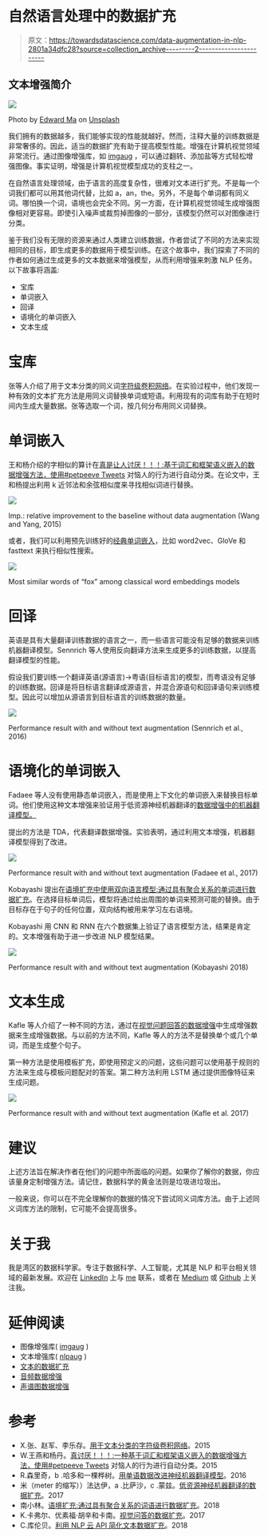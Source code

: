 # 自然语言处理中的数据扩充

> 原文：<https://towardsdatascience.com/data-augmentation-in-nlp-2801a34dfc28?source=collection_archive---------2----------------------->

## 文本增强简介

![](img/76739aa696e2e407c21de48d2bc81a3a.png)

Photo by [Edward Ma](https://unsplash.com/@makcedward?utm_source=medium&utm_medium=referral) on [Unsplash](https://unsplash.com?utm_source=medium&utm_medium=referral)

我们拥有的数据越多，我们能够实现的性能就越好。然而，注释大量的训练数据是非常奢侈的。因此，适当的数据扩充有助于提高模型性能。增强在计算机视觉领域非常流行。通过图像增强库，如 [imgaug](https://github.com/aleju/imgaug) ，可以通过翻转、添加盐等方式轻松增强图像。事实证明，增强是计算机视觉模型成功的支柱之一。

在自然语言处理领域，由于语言的高度复杂性，很难对文本进行扩充。不是每一个词我们都可以用其他词代替，比如 a，an，the。另外，不是每个单词都有同义词。哪怕换一个词，语境也会完全不同。另一方面，在计算机视觉领域生成增强图像相对更容易。即使引入噪声或裁剪掉图像的一部分，该模型仍然可以对图像进行分类。

鉴于我们没有无限的资源来通过人类建立训练数据，作者尝试了不同的方法来实现相同的目标，即生成更多的数据用于模型训练。在这个故事中，我们探索了不同的作者如何通过生成更多的文本数据来增强模型，从而利用增强来刺激 NLP 任务。以下故事将涵盖:

*   宝库
*   单词嵌入
*   回译
*   语境化的单词嵌入
*   文本生成

# 宝库

张等人介绍了用于文本分类的同义词[字符级卷积网络](https://arxiv.org/pdf/1509.01626.pdf)。在实验过程中，他们发现一种有效的文本扩充方法是用同义词替换单词或短语。利用现有的词库有助于在短时间内生成大量数据。张等选取一个词，按几何分布用同义词替换。

# 单词嵌入

王和杨介绍的字相似的算计在[真是让人讨厌！！！:基于词汇和框架语义嵌入的数据增强方法，使用#petpeeve Tweets](https://aclweb.org/anthology/D15-1306) 对恼人的行为进行自动分类。在论文中，王和杨提出利用 k 近邻法和余弦相似度来寻找相似词进行替换。

![](img/281dcfcff74040c69d46fa9a756e9d95.png)

Imp.: relative improvement to the baseline without data augmentation (Wang and Yang, 2015)

或者，我们可以利用预先训练好的[经典单词嵌入](/3-silver-bullets-of-word-embedding-in-nlp-10fa8f50cc5a)，比如 word2vec、GloVe 和 fasttext 来执行相似性搜索。

![](img/e2f20ac4a5343d5761fbec6f47933586.png)

Most similar words of “fox” among classical word embeddings models

# 回译

英语是具有大量翻译训练数据的语言之一，而一些语言可能没有足够的数据来训练机器翻译模型。Sennrich 等人使用反向翻译方法来生成更多的训练数据，以提高翻译模型的性能。

假设我们要训练一个翻译英语(源语言)→粤语(目标语言)的模型，而粤语没有足够的训练数据。回译是将目标语言翻译成源语言，并混合源语句和回译语句来训练模型。因此可以增加从源语言到目标语言的训练数据的数量。

![](img/4bc8b88160ee6dd6ee9df7637c822b3a.png)

Performance result with and without text augmentation (Sennrich et al., 2016)

# 语境化的单词嵌入

Fadaee 等人没有使用静态单词嵌入，而是使用上下文化的单词嵌入来替换目标单词。他们使用这种文本增强来验证用于低资源神经机器翻译的[数据增强中的机器翻译模型。](https://arxiv.org/pdf/1705.00440.pdf)

提出的方法是 TDA，代表翻译数据增强。实验表明，通过利用文本增强，机器翻译模型得到了改进。

![](img/8ba68d55fc01ecbc452a914548706d19.png)

Performance result with and without text augmentation (Fadaee et al., 2017)

Kobayashi 提出在[语境扩充中使用双向语言模型:通过具有聚合关系的单词进行数据扩充](https://arxiv.org/pdf/1805.06201.pdf)。在选择目标单词后，模型将通过给出周围的单词来预测可能的替换。由于目标存在于句子的任何位置，双向结构被用来学习左右语境。

Kobayashi 用 CNN 和 RNN 在六个数据集上验证了语言模型方法，结果是肯定的。文本增强有助于进一步改进 NLP 模型结果。

![](img/c703a0c4e141d08737ea9466bb6edb9d.png)

Performance result with and without text augmentation (Kobayashi 2018)

# 文本生成

Kafle 等人介绍了一种不同的方法，通过在[视觉问题回答的数据增强](https://aclweb.org/anthology/W17-3529)中生成增强数据来生成增强数据。与以前的方法不同，Kafle 等人的方法不是替换单个或几个单词，而是生成整个句子。

第一种方法是使用模板扩充，即使用预定义的问题，这些问题可以使用基于规则的方法来生成与模板问题配对的答案。第二种方法利用 LSTM 通过提供图像特征来生成问题。

![](img/38cc29ed9a00b2eba9c0dff5c99f0a76.png)

Performance result with and without text augmentation (Kafle et al. 2017)

# 建议

上述方法旨在解决作者在他们的问题中所面临的问题。如果你了解你的数据，你应该量身定制增强方法。请记住，数据科学的黄金法则是垃圾进垃圾出。

一般来说，你可以在不完全理解你的数据的情况下尝试同义词库方法。由于上述同义词库方法的限制，它可能不会提高很多。

# 关于我

我是湾区的数据科学家。专注于数据科学、人工智能，尤其是 NLP 和平台相关领域的最新发展。欢迎在 [LinkedIn](https://www.linkedin.com/in/edwardma1026) 上与 [me](https://makcedward.github.io/) 联系，或者在 [Medium](http://medium.com/@makcedward/) 或 [Github](https://github.com/makcedward) 上关注我。

# 延伸阅读

*   图像增强库( [imgaug](https://github.com/aleju/imgaug) )
*   文本增强库( [nlpaug](/data-augmentation-library-for-text-9661736b13ff) )
*   [文本的数据扩充](/data-augmentation-library-for-text-9661736b13ff)
*   [音频数据增强](/data-augmentation-for-audio-76912b01fdf6)
*   [声谱图数据增强](/data-augmentation-for-speech-recognition-e7c607482e78)

# 参考

*   X.张、赵军、李乐存。[用于文本分类的字符级卷积网络](https://arxiv.org/pdf/1509.01626.pdf)。2015
*   W.王燕和杨丹。[真讨厌！！！:一种基于词汇和框架语义嵌入的数据增强方法，使用#petpeeve Tweets](https://aclweb.org/anthology/D15-1306) 对恼人的行为进行自动分类。2015
*   R.森里奇，b .哈多和一棵桦树。[用单语数据改进神经机器翻译模型](https://arxiv.org/pdf/1511.06709.pdf)。2016
*   米（meter 的缩写））法达伊，a .比萨沙，c .蒙兹。[低资源神经机器翻译的数据扩充](https://arxiv.org/pdf/1705.00440.pdf)。2017
*   南小林。[语境扩充:通过具有聚合关系的词语进行数据扩充](https://arxiv.org/pdf/1805.06201.pdf)。2018
*   K.卡弗尔、优素福·胡辛和卡南。[视觉问答的数据扩充](https://aclweb.org/anthology/W17-3529)。2017
*   C.库伦贝。[利用 NLP 云 API 简化文本数据扩充](https://arxiv.org/ftp/arxiv/papers/1812/1812.04718.pdf)。2018